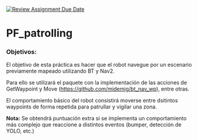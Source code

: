 [![Review Assignment Due Date](https://classroom.github.com/assets/deadline-readme-button-22041afd0340ce965d47ae6ef1cefeee28c7c493a6346c4f15d667ab976d596c.svg)](https://classroom.github.com/a/n2UzErKg)
# PF_patrolling


### Objetivos:

El objetivo de esta práctica es hacer que el robot navegue por un escenario previamente mapeado utilizando BT y Nav2.

Para ello se utilizará el paquete con la implementación de las acciones de GetWaypoint y Move (https://github.com/midemig/bt_nav_wp), entre otras.

El comportamiento básico del robot consistirá moverse entre dsitintos waypoints de forma repetida para patrullar y vigilar una zona.

**Nota:** Se obtendrá puntuación extra si se implementa un comportamiento más complejo que reaccione a distintos eventos (bumper, detección de YOLO, etc.)



